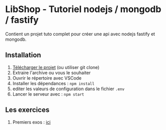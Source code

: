 # LibShop - Tutoriel nodejs / mongodb / fastify

Contient un projet tuto complet pour créer une api
avec nodejs fastify et mongodb.

## Installation

1. [Télécharger le projet](https://github.com/Djeg/tuto-nodejs-mongo/archive/refs/heads/training/29-11-21.03-12-21.zip) (ou utiliser git clone)
2. Extraire l'archive ou vous le souhaiter
3. Ouvrir le répertoire avec VSCode
4. Installer les dépendances : `npm install`
5. editer les valeurs de configuration dans le fichier `.env`
6. Lancer le serveur avec : `npm start`

## Les exercices

1. Premiers exos : [ici](./Exos.md)

